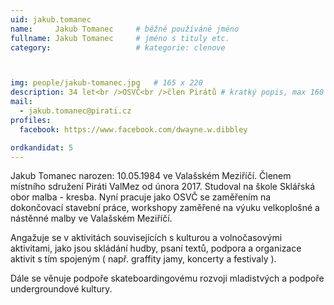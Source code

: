 ```yaml
---
uid: jakub.tomanec
name:     Jakub Tomanec  	# běžně používáné jméno
fullname: Jakub Tomanec  	# jméno s tituly etc.
category:                   # kategorie: clenove



img: people/jakub-tomanec.jpg   # 165 x 220
description: 34 let<br />OSVČ<br />člen Pirátů # kratký popis, max 160 znaků
mail:
  - jakub.tomanec@pirati.cz
profiles:
  facebook: https://www.facebook.com/dwayne.w.dibbley

ordkandidat: 5
---
```




Jakub Tomanec narozen: 10.05.1984 ve Valašském Meziříčí. Členem místního sdružení Piráti ValMez od února 2017. Studoval na škole Sklářská obor malba - kresba. Nyní pracuje jako OSVČ se zaměřením na dokončovací stavební práce, workshopy zaměřené na výuku velkoplošné a nástěnné malby ve Valašském Meziříčí.

Angažuje se v aktivitách souvisejících s kulturou a volnočasovými aktivitami, jako jsou skládání hudby, psaní textů, podpora a organizace aktivit s tím spojeným ( např. graffity jamy, koncerty a festivaly ).

Dále se věnuje podpoře skateboardingovému rozvoji mladistvých a podpoře undergroundové kultury.
